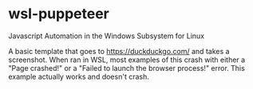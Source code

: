 # wsl-puppeteer

Javascript Automation in the Windows Subsystem for Linux

A basic template that goes to https://duckduckgo.com/ and takes a screenshot.  When ran in WSL, most examples of this crash with either a "Page crashed!" or a "Failed to launch the browser process!" error.  This example actually works and doesn't crash.
